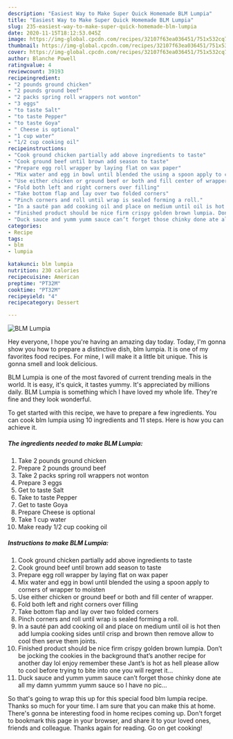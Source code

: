 ```yaml
---
description: "Easiest Way to Make Super Quick Homemade BLM Lumpia"
title: "Easiest Way to Make Super Quick Homemade BLM Lumpia"
slug: 235-easiest-way-to-make-super-quick-homemade-blm-lumpia
date: 2020-11-15T18:12:53.045Z
image: https://img-global.cpcdn.com/recipes/32107f63ea036451/751x532cq70/blm-lumpia-recipe-main-photo.jpg
thumbnail: https://img-global.cpcdn.com/recipes/32107f63ea036451/751x532cq70/blm-lumpia-recipe-main-photo.jpg
cover: https://img-global.cpcdn.com/recipes/32107f63ea036451/751x532cq70/blm-lumpia-recipe-main-photo.jpg
author: Blanche Powell
ratingvalue: 4
reviewcount: 39193
recipeingredient:
- "2 pounds ground chicken"
- "2 pounds ground beef"
- "2 packs spring roll wrappers not wonton"
- "3 eggs"
- "to taste Salt"
- "to taste Pepper"
- "to taste Goya"
- " Cheese is optional"
- "1 cup water"
- "1/2 cup cooking oil"
recipeinstructions:
- "Cook ground chicken partially add above ingredients to taste"
- "Cook ground beef until brown add season to taste"
- "Prepare egg roll wrapper by laying flat on wax paper"
- "Mix water and egg in bowl until blended the using a spoon apply to corners of wrapper to moisten"
- "Use either chicken or ground beef or both and fill center of wrapper."
- "Fold both left and right corners over filling"
- "Take bottom flap and lay over two folded corners"
- "Pinch corners and roll until wrap is sealed forming a roll."
- "In a sauté pan add cooking oil and place on medium until oil is hot then add lumpia cooking sides until crisp and brown then remove allow to cool then serve them joints."
- "Finished product should be nice firm crispy golden brown lumpia. Don’t be jocking the cookies in the background that’s another recipe for another day lol enjoy remember these Jant’s is hot as hell please allow to cool before trying to bite into one you will regret it..."
- "Duck sauce and yumm yumm sauce can’t forget those chinky done ate all my damn yummm yumm sauce so I have no pic..."
categories:
- Recipe
tags:
- blm
- lumpia

katakunci: blm lumpia 
nutrition: 230 calories
recipecuisine: American
preptime: "PT32M"
cooktime: "PT32M"
recipeyield: "4"
recipecategory: Dessert

---
```



![BLM Lumpia](https://img-global.cpcdn.com/recipes/32107f63ea036451/751x532cq70/blm-lumpia-recipe-main-photo.jpg)

Hey everyone, I hope you're having an amazing day today. Today, I'm gonna show you how to prepare a distinctive dish, blm lumpia. It is one of my favorites food recipes. For mine, I will make it a little bit unique. This is gonna smell and look delicious.

BLM Lumpia is one of the most favored of current trending meals in the world. It is easy, it's quick, it tastes yummy. It's appreciated by millions daily. BLM Lumpia is something which I have loved my whole life. They're fine and they look wonderful.




To get started with this recipe, we have to prepare a few ingredients. You can cook blm lumpia using 10 ingredients and 11 steps. Here is how you can achieve it.

<!--inarticleads1-->

##### The ingredients needed to make BLM Lumpia:

1. Take 2 pounds ground chicken
1. Prepare 2 pounds ground beef
1. Take 2 packs spring roll wrappers not wonton
1. Prepare 3 eggs
1. Get to taste Salt
1. Take to taste Pepper
1. Get to taste Goya
1. Prepare  Cheese is optional
1. Take 1 cup water
1. Make ready 1/2 cup cooking oil




<!--inarticleads2-->

##### Instructions to make BLM Lumpia:

1. Cook ground chicken partially add above ingredients to taste
1. Cook ground beef until brown add season to taste
1. Prepare egg roll wrapper by laying flat on wax paper
1. Mix water and egg in bowl until blended the using a spoon apply to corners of wrapper to moisten
1. Use either chicken or ground beef or both and fill center of wrapper.
1. Fold both left and right corners over filling
1. Take bottom flap and lay over two folded corners
1. Pinch corners and roll until wrap is sealed forming a roll.
1. In a sauté pan add cooking oil and place on medium until oil is hot then add lumpia cooking sides until crisp and brown then remove allow to cool then serve them joints.
1. Finished product should be nice firm crispy golden brown lumpia. Don’t be jocking the cookies in the background that’s another recipe for another day lol enjoy remember these Jant’s is hot as hell please allow to cool before trying to bite into one you will regret it...
1. Duck sauce and yumm yumm sauce can’t forget those chinky done ate all my damn yummm yumm sauce so I have no pic...




So that's going to wrap this up for this special food blm lumpia recipe. Thanks so much for your time. I am sure that you can make this at home. There's gonna be interesting food in home recipes coming up. Don't forget to bookmark this page in your browser, and share it to your loved ones, friends and colleague. Thanks again for reading. Go on get cooking!
